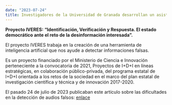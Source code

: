 ```yaml
---
date: "2023-07-24"
title: Investigadores de la Universidad de Granada desarrollan un asistente conversacional para desmentir bulos.
---
```




<!--more-->


**Proyecto IVERES: “Identificación, Verificación y Respuesta. El estado democrático ante el reto de la desinformación interesada”.**


El proyecto IVERES trabaja en la creación de una herramienta de inteligencia artificial que nos ayude a detectar informaciones falsas.

Es un proyecto financiado por el Ministerio de Ciencia e Innovación perteneciente a la convocatoria de 2021, Proyectos de I+D+I en líneas estratégicas, en colaboración público-privada, del programa estatal de I+D+I orientada a los retos de la sociedad en el marco del plan estatal de investigación científica y técnica y de innovación 2017-2020.

El pasado 24 de julio de 2023 publicaban este artículo sobre las dificultades en la detección de audios falsos: <a href="https://iveres.es/avances-en-la-deteccion-de-fake-audios/">enlace</a>